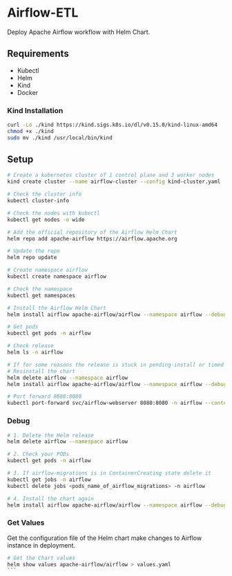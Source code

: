 # Airflow-ETL
Deploy Apache Airflow workflow with Helm Chart.
## Requirements

- Kubectl
- Helm
- Kind
- Docker

### Kind Installation
```bash
curl -Lo ./kind https://kind.sigs.k8s.io/dl/v0.15.0/kind-linux-amd64
chmod +x ./kind
sudo mv ./kind /usr/local/bin/kind
```
## Setup
```bash
# Create a kubernetes cluster of 1 control plane and 3 worker nodes
kind create cluster --name airflow-cluster --config kind-cluster.yaml
```

```bash
# Check the cluster info
kubectl cluster-info
```

```bash
# Check the nodes with kubectl
kubectl get nodes -o wide
```

```bash
# Add the official repository of the Airflow Helm Chart
helm repo add apache-airflow https://airflow.apache.org
```

```bash
# Update the repo
helm repo update
```

```bash
# Create namespace airflow
kubectl create namespace airflow
```

```bash
# Check the namespace 
kubectl get namespaces
```

```bash
# Install the Airflow Helm Chart
helm install airflow apache-airflow/airflow --namespace airflow --debug
```

```bash
# Get pods
kubectl get pods -n airflow
```

```bash
# Check release
helm ls -n airflow
```

```bash
# If for some reasons the release is stuck in pending-install or timed out
# Resinstall the chart
helm delete airflow --namespace airflow
helm install airflow apache-airflow/airflow --namespace airflow --debug —timeout 10m0s
```

```bash
# Port forward 8080:8080
kubectl port-forward svc/airflow-webserver 8080:8080 -n airflow --context kind-airflow-cluster
```
### Debug
```bash
# 1. Delete the Helm release
helm delete airflow --namespace airflow

# 2. Check your PODs
kubectl get pods -n airflow

# 3. If airflow-migrations is in ContainerCreating state delete it
kubectl get jobs -n airflow
kubectl delete jobs <pods_name_of_airflow_migrations> -n airflow

# 4. Install the chart again
helm install airflow apache-airflow/airflow --namespace airflow --debug --timeout 10m0s
```
### Get Values
Get the configuration file of the Helm chart make changes to Airflow instance in deployment.

````bash
# Get the Chart values
helm show values apache-airflow/airflow > values.yaml
```